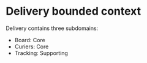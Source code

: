 # Delivery bounded context

Delivery contains three subdomains:

- Board: Core
- Curiers: Core
- Tracking: Supporting
